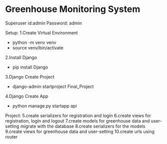 # Greenhouse Monitoring System
Superuser id:admin
Password: admin

Setup:
1.Create Virtual Environment
* python -m venv venv
* source venv/bin/activate

2.Install Django
* pip install Django

3.Django Create Project
* django-admin startproject Final_Project

4.Django Create App
* python manage.py startapp api

Project:
5.create serializers for registration and login
6.create views for registration, login and logout
7.create models for greenhouse data and user-setting
migrate with the database
8.create serializers for the models 
9.create views for greenhouse data and user-setting
10.create urls using router